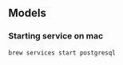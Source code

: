 ## Models

### Starting service on mac

```sh
brew services start postgresql
```

<?php
        echo "Hello world!";
?>
